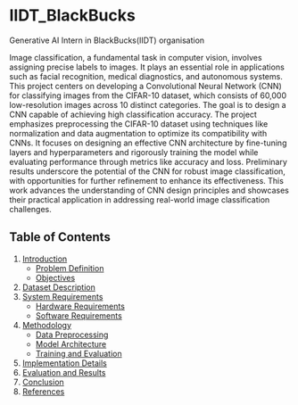 # IIDT_BlackBucks
Generative AI Intern in BlackBucks(IIDT) organisation


Image classification, a fundamental task in computer vision, involves assigning precise labels to
images. It plays an essential role in applications such as facial recognition, medical diagnostics,
and autonomous systems. This project centers on developing a Convolutional Neural Network
(CNN) for classifying images from the CIFAR-10 dataset, which consists of 60,000 low-resolution
images across 10 distinct categories. The goal is to design a CNN capable of achieving high
classification accuracy.
The project emphasizes preprocessing the CIFAR-10 dataset using techniques like normalization
and data augmentation to optimize its compatibility with CNNs. It focuses on designing an
effective CNN architecture by fine-tuning layers and hyperparameters and rigorously training the
model while evaluating performance through metrics like accuracy and loss. Preliminary results
underscore the potential of the CNN for robust image classification, with opportunities for further
refinement to enhance its effectiveness. This work advances the understanding of CNN design
principles and showcases their practical application in addressing real-world image classification
challenges.


## Table of Contents
1. [Introduction](#introduction)
   - [Problem Definition](#problem-definition)
   - [Objectives](#objectives)
2. [Dataset Description](#dataset-description)
3. [System Requirements](#system-requirements)
   - [Hardware Requirements](#hardware-requirements)
   - [Software Requirements](#software-requirements)
4. [Methodology](#methodology)
   - [Data Preprocessing](#data-preprocessing)
   - [Model Architecture](#model-architecture)
   - [Training and Evaluation](#training-and-evaluation)
5. [Implementation Details](#implementation-details)
6. [Evaluation and Results](#evaluation-and-results)
7. [Conclusion](#conclusion)
8. [References](#references)
